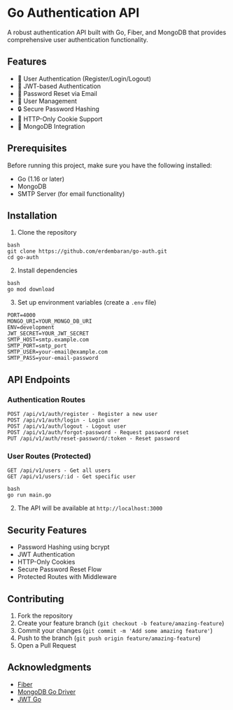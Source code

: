 # Go Authentication API

A robust authentication API built with Go, Fiber, and MongoDB that provides comprehensive user authentication functionality.

## Features

- 🔐 User Authentication (Register/Login/Logout)
- 🔑 JWT-based Authentication
- 📧 Password Reset via Email
- 👤 User Management
- 🔒 Secure Password Hashing
- 🍪 HTTP-Only Cookie Support
- 📝 MongoDB Integration

## Prerequisites

Before running this project, make sure you have the following installed:

- Go (1.16 or later)
- MongoDB
- SMTP Server (for email functionality)

## Installation

1. Clone the repository

```
bash
git clone https://github.com/erdembaran/go-auth.git
cd go-auth
```

2. Install dependencies

```
bash
go mod download
```

3. Set up environment variables (create a `.env` file)

```
PORT=4000
MONGO_URI=YOUR_MONGO_DB_URI
ENV=development
JWT_SECRET=YOUR_JWT_SECRET
SMTP_HOST=smtp.example.com
SMTP_PORT=smtp_port
SMTP_USER=your-email@example.com
SMTP_PASS=your-email-password
```

## API Endpoints

### Authentication Routes

```
POST /api/v1/auth/register - Register a new user
POST /api/v1/auth/login - Login user
POST /api/v1/auth/logout - Logout user
POST /api/v1/auth/forgot-password - Request password reset
PUT /api/v1/auth/reset-password/:token - Reset password
```

### User Routes (Protected)

```
GET /api/v1/users - Get all users
GET /api/v1/users/:id - Get specific user
```

```
bash
go run main.go
```

2. The API will be available at `http://localhost:3000`

## Security Features

- Password Hashing using bcrypt
- JWT Authentication
- HTTP-Only Cookies
- Secure Password Reset Flow
- Protected Routes with Middleware

## Contributing

1. Fork the repository
2. Create your feature branch (`git checkout -b feature/amazing-feature`)
3. Commit your changes (`git commit -m 'Add some amazing feature'`)
4. Push to the branch (`git push origin feature/amazing-feature`)
5. Open a Pull Request

## Acknowledgments

- [Fiber](https://github.com/gofiber/fiber)
- [MongoDB Go Driver](https://github.com/mongodb/mongo-go-driver)
- [JWT Go](https://github.com/golang-jwt/jwt)
